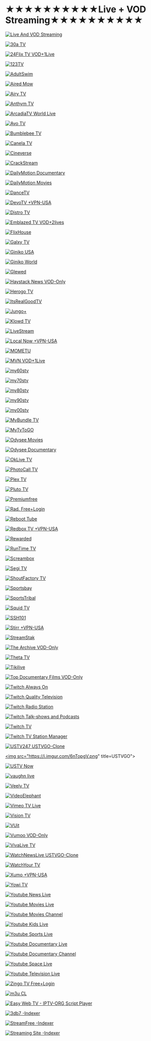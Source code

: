 #                                       ★★★★★★★★★★Live + VOD Streaming★★★★★★★★★★

<a href="127.0.0.1"><img src="https://i.imgur.com/DW8Dlki.png" title="Live And VOD Streaming">


<a href="https://30a-tv.com/m3u8-channels/"><img src="https://i.imgur.com/SJEAEkg.png" title="30a TV">

<a href="https://24flix.tv/"><img src="https://i.imgur.com/KHGY4Sv.png" title="24Flix TV VOD+1Live">

<a href="https://123tv.live/category/united-states-usa/"><img src="https://i.imgur.com/jYJW9s2.png" title="123TV">

<a href="https://www.adultswim.com/streams/"><img src="https://i.imgur.com/8d7ZD0p.png" title="AdultSwim">

<a href="https://airednow.com/class/free-channel"><img src="https://i.imgur.com/2tRP15U.png" title="Aired Mow">

<a href="https://live.airy.tv/"><img src="https://i.imgur.com/ipVSMdx.png" title="Airy TV">

<a href="https://xpd.maz.tv/apps/2780/160191"><img src="https://i.imgur.com/X9kTeRc.png" title="Anthym TV">

<a href="https://www.youtube.com/@ArcadiaTVWorld/streams"><img src="https://i.imgur.com/fX9ZdsH.jpg" title="ArcadiaTV World Live">

<a href="https://www.watch.avo.tv/"><img src="https://i.imgur.com/D3VAixl.png" title="Avo TV">

<a href="https://www.bumblebee.tv/pages/tv-2/e/live"><img src="https://i.imgur.com/TlBjPcx.png" title="Bumblebee TV">

<a href="https://www.canela.tv/"><img src="https://i.imgur.com/mSLSE2W.png" title="Canela TV">

<a href="https://www.cineverse.com/livetv"><img src="https://i.imgur.com/FKreNPN.jpg" title="Cineverse">

<a href="https://watch.crackstreams.me/"><img src="https://i.imgur.com/J97OqQE.png" title="CrackStream">

<a href="https://www.dailymotion.com/search/documentary%20english/videos?duration=more_than_1h"><img src="https://i.imgur.com/chOMpJY.png" title="DailyMotion Documentary">

<a href="https://www.dailymotion.com/search/movies%20english/videos?duration=more_than_1h"><img src="https://i.imgur.com/chOMpJY.png" title="DailyMotion Movies">

<a href="https://www.dancetv.net/live"><img src="https://i.imgur.com/XWYRYj0.png" title="DanceTV">

<a href="https://www.devotv.com/?content_type=free-tv"><img src="https://i.imgur.com/c5oY4wj.png" title="DevoTV +VPN-USA">

<a href="https://www.distro.tv/live/"><img src="https://i.imgur.com/YpLxJYs.png" title="Distro TV">

<a href="https://emblazetv.com/"><img src="https://i.imgur.com/W0W9H6Z.png" title="Emblazed TV VOD+2lives">

<a href="https://flixhouse.com/cat/live-tv"><img src="https://i.imgur.com/hO8eitA.png" title="FlixHouse">

<a href="https://galxy.tv/freetv"><img src="https://i.imgur.com/Q7V7I4S.png" title="Galxy TV">

<a href="https://ginikousa.com/channels.php"><img src="https://i.imgur.com/qmaTVbv.png" title="Giniko USA">

<a href="http://www.giniko.com/watch-by-country.php"><img src="https://i.imgur.com/3FZRzfT.png" title="Giniko World">

<a href="https://www.glewed.tv/movie-genre/live-tv-news/"><img src="https://i.imgur.com/aHlt8AO.png" title="Glewed">

<a href="https://www.haystack.tv/home"><img src="https://i.imgur.com/ZGEPZ0R.png" title="Haystack News VOD-Only">

<a href="https://play.herogotv.com/screen/tv?title=TV"><img src="https://i.imgur.com/Lc49NbW.png" title="Herogo TV">

<a href="https://watch.itsrealgoodtv.com/live-tv"><img src="https://i.imgur.com/yZM34z8.png" title="ItsRealGoodTV">

<a href="https://www.jungoplus.com/?section=linearsection"><img src="https://i.imgur.com/acHIxvn.png" title="Jungo+">

<a href="https://www.klowdtv.com/watch.ktv"><img src="https://i.imgur.com/HRTv1wf.png" title="Klowd TV">

<a href="https://livestream.com/watch/popular/live"><img src="https://i.imgur.com/52t4d8w.png" title="LiveStream">

<a href="https://localnow.com/channels/"><img src="https://i.imgur.com/AQb8Tjo.png" title="Local Now +VPN-USA">

<a href="https://play.mometu.com/collection/tv?title=TV"><img src="https://i.imgur.com/ewHbnwo.png" title="MOMETU">

<a href="https://watchmvn.lightcast.com/"><img src="https://i.imgur.com/UrkSSaj.png" title="MVN VOD+1Live">

<a href="https://www.my60stv.com/"><img src="https://i.imgur.com/fVIlyhq.png" title="my60stv">

<a href="https://www.my70stv.com/"><img src="https://i.imgur.com/vEPBEve.png" title="my70stv">

<a href="https://www.my80stv.com/"><img src="https://i.imgur.com/kTNJUxY.png" title="my80stv">

<a href="https://www.my90stv.com/"><img src="https://i.imgur.com/HavP7oa.png" title="my90stv">

<a href="https://www.my00stv.com/"><img src="https://i.imgur.com/IoVQ2tt.png" title="my00stv">

<a href="https://mybundle.tv/live-tv"><img src="https://i.imgur.com/vr8HODr.png" title="MyBundle TV">

<a href="https://mytvtogo.net/"><img src="https://i.imgur.com/9lhAjO9.png" title="MyTvToGO">

<a href="https://odysee.com/$/search?q=movies"><img src="https://i.imgur.com/Ufj5Wz5.png" title="Odysee Movies">

<a href="https://odysee.com/$/search?q=documentary"><img src="https://i.imgur.com/Ufj5Wz5.png" title="Odysee Documentary">

<a href="http://oklivetv.com/"><img src="https://i.imgur.com/uzWNjar.png" title="OkLive TV">

<a href="https://photocall.tv/"><img src="https://i.imgur.com/Tdnk7UR.png" title="PhotoCall TV">

<a href="https://app.plex.tv/desktop/#!/live-tv"><img src="https://i.imgur.com/o7yW8F0.png" title="Plex TV">

<a href="https://pluto.tv/en/live-tv/"><img src="https://i.imgur.com/fI8pXo1.png" title="Pluto TV">

<a href="https://video.premiumfree.tv/"><img src="https://i.imgur.com/ruv0QD6.png" title="Premiumfree">

<a href="https://rad.live/live-tv"><img src="https://i.imgur.com/oOSpovs.png" title="Rad. Free+Login">

<a href="https://reboot.tube/"><img src="https://i.imgur.com/avbKSfP.png" title="Reboot Tube">

<a href="https://www.redbox.com/stream-free-live-tv"><img src="https://i.imgur.com/9skuL5O.png" title="Redbox TV +VPN-USA">

<a href="https://watch.rewarded.tv/pages/discover/e/tv-channels"><img src="https://i.imgur.com/SZWYVzA.png" title="Rewarded">

<a href="https://www.runtime.tv/linear/"><img src="https://i.imgur.com/JNiHYgT.png" title="RunTime TV">

<a href="https://www.screambox.com/livetv"><img src="https://i.imgur.com/imgOmTY.png" title="Screambox">

<a href="https://www.segi.tv/collection/tv?title=menu_tv"><img src="https://i.imgur.com/CWEYNVE.png" title="Segi TV">

<a href="https://www.shoutfactorytv.com/live-channels"><img src="https://i.imgur.com/Lw6nilk.png" title="ShoutFactory TV">

<a href="https://www.sportsbay.run/"><img src="https://i.imgur.com/mVSRFhM.png" title="Sportsbay">

<a href="https://watch.sportstribal.tv/"><img src="https://i.imgur.com/dA1KJVu.png" title="SportsTribal">

<a href="https://www.squidtv.net/"><img src="https://i.imgur.com/bLPUgHU.png" title="Squid TV">

<a href="https://ssh101.com/watch.php"><img src="https://i.imgur.com/BNwGUcl.png" title="SSH101">

<a href="https://stirr.com/watchnow"><img src="https://i.imgur.com/AzpK0MO.png" title="Stirr +VPN-USA">

<a href="https://streamstak.com/"><img src="https://i.imgur.com/SS6zWjd.png" title="StreamStak">

<a href="https://www.thearchive.tv"><img src="https://i.imgur.com/15TvSzH.png" title="The Archive VOD-Only">

<a href="https://www.theta.tv/discover/streams"><img src="https://i.imgur.com/b51xVNH.png" title="Theta TV">

<a href="https://www.tikilive.com/watch/live"><img src="https://i.imgur.com/Ncsei8x.png" title="Tikilive">

<a href="https://topdocumentaryfilms.com/watch-online/"><img src="https://i.imgur.com/mOJRM0A.png" title="Top Documentary Films VOD-Only">

<a href="https://www.twitch.tv/directory/game/Always%20On"><img src="https://i.imgur.com/JqMgwJ2.png" title="Twitch Always On">

<a href="https://www.twitch.tv/directory/game/Quality%20Television"><img src="https://i.imgur.com/JqMgwJ2.png" title="Twitch Quality Television">

<a href="https://www.twitch.tv/directory/game/Radio%20Station"><img src="https://i.imgur.com/JqMgwJ2.png" title="Twitch Radio Station">

<a href="https://www.twitch.tv/directory/game/Talk%20Shows%20%26%20Podcasts"><img src="https://i.imgur.com/JqMgwJ2.png" title="Twitch Talk-shows and Podcasts">

<a href="https://www.twitch.tv/directory/all/tags/tv"><img src="https://i.imgur.com/JqMgwJ2.png" title="Twitch TV ">

<a href="https://www.twitch.tv/directory/game/TV%20Station%20Manager"><img src="https://i.imgur.com/JqMgwJ2.png" title="Twitch TV Station Manager">

<a href="https://ustv247.tv/"><img src="https://i.imgur.com/tDd6SFN.png" title="USTV247  USTVGO-Clone">

<a href="https://ustvgo.tv/"><img src="https://i.imgur.com/6nTopgV.png" title=USTVGO">

<a href="https://www.ustvnow.com/freetowatch"><img src="https://i.imgur.com/CuDYPHC.png" title="USTV Now">

<a href="https://vaughn.live/"><img src="https://i.imgur.com/JQ8ugY2.png" title="vaughn live">

<a href="https://veely.tv/live/"><img src="https://i.imgur.com/wiANSS3.png" title="Veely TV">

<a href="https://videoelephant.tv/"><img src="https://i.imgur.com/1hjNIW1.png" title="VideoElephant">

<a href="https://vimeo.com/search?live=now&q=tv"><img src="https://i.imgur.com/UXDCkP1.png" title="Vimeo TV Live">

<a href="https://www.visiontv.co.uk/"><img src="https://i.imgur.com/xqDDTkl.png" title="Vision TV">

<a href="https://www.vuit.com/live/"><img src="https://i.imgur.com/pYga70u.png" title="VUit">

<a href="https://vumoo.to/"><img src="https://i.imgur.com/0XaiPaY.png" title="Vumoo VOD-Only">

<a href="https://www.vivalivetv.com/watch/live"><img src="https://i.imgur.com/MaOzdPb.png" title="VivaLive TV">

<a href="https://watchnewslive.tv/"><img src="https://i.imgur.com/c5sNoOP.png" title="WatchNewsLive  USTVGO-Clone">

<a href="https://www.watchyour.tv/channels.php"><img src="https://i.imgur.com/lAnicQC.png" title="WatchYour TV">

<a href="https://www.xumo.tv/live-guide/"><img src="https://i.imgur.com/hQ96BHr.png" title="Xumo +VPN-USA">

<a href="https://yowi.tv/"><img src="https://i.imgur.com/ALuONba.png" title="Yowi TV">

<a href="https://www.youtube.com/results?search_query=news&sp=EgJAAQ%253D%253D"><img src="https://i.imgur.com/3RfihgA.png" title="Youtube News Live">

<a href="https://www.youtube.com/results?search_query=movies&sp=EgJAAQ%253D%253D"><img src="https://i.imgur.com/3RfihgA.png" title="Youtube Movies Live">

<a href="https://www.youtube.com/results?search_query=movies&sp=EgIQAg%253D%253D"><img src="https://i.imgur.com/3RfihgA.png" title="Youtube Movies Channel">

<a href="https://www.youtube.com/results?search_query=kids&sp=EgJAAQ%253D%253D"><img src="https://i.imgur.com/3RfihgA.png" title="Youtube Kids Live">

<a href="https://www.youtube.com/results?search_query=sports&sp=EgJAAQ%253D%253D"><img src="https://i.imgur.com/3RfihgA.png" title="Youtube Sports Live">

<a href="https://www.youtube.com/results?search_query=documentary&sp=EgJAAQ%253D%253D"><img src="https://i.imgur.com/3RfihgA.png" title="Youtube Documentary Live">

<a href="https://www.youtube.com/results?search_query=documentary&sp=EgIQAg%253D%253D"><img src="https://i.imgur.com/3RfihgA.png" title="Youtube Documentary Channel">

<a href="https://www.youtube.com/results?search_query=space&sp=EgJAAQ%253D%253D"><img src="https://i.imgur.com/3RfihgA.png" title="Youtube Space Live">

<a href="https://www.youtube.com/results?search_query=television&sp=EgJAAQ%253D%253D"><img src="https://i.imgur.com/3RfihgA.png" title="Youtube Television Live">

<a href="https://www.zingotv.com/live-tv"><img src="https://i.imgur.com/vxZH43D.png" title="Zingo TV Free+Login">


<a href="http://m3u.cl/"><img src="https://i.imgur.com/q1O1wJL.png" title="m3u CL">

<a href="https://zhangboheng.github.io/Easy-Web-TV-M3u8/routes/countries.html"><img src="https://i.imgur.com/NnEq9Xk.png" title="Easy Web TV - IPTV-ORG Script Player">



<a href="https://3db7.xyz/stream/website"><img src="https://i.imgur.com/ivdNtFq.png" title="3db7 -Indexer">

<a href="https://streamfree.tv/"><img src="https://i.imgur.com/amwuySZ.png" title="StreamFree -Indexer">

<a href="https://streamingsites.com/"><img src="https://i.imgur.com/W66h93a.png" title="Streaming Site -Indexer">
